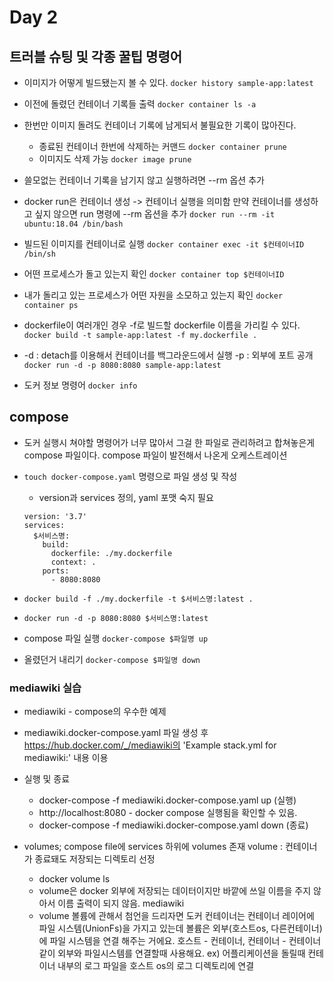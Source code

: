 # Day 2
## 트러블 슈팅 및 각종 꿀팁 명령어

- 이미지가 어떻게 빌드됐는지 볼 수 있다.
`docker history sample-app:latest`

- 이전에 돌렸던 컨테이너 기록들 출력
`docker container ls -a`

- 한번만 이미지 돌려도 컨테이너 기록에 남게되서 불필요한 기록이 많아진다.
  - 종료된 컨테이너 한번에 삭제하는 커맨드
  `docker container prune`
  - 이미지도 삭제 가능
  `docker image prune`

- 쓸모없는 컨테이너 기록을 남기지 않고 실행하려면 --rm 옵션 추가
- docker run은 컨테이너 생성 -> 컨테이너 실행을 의미함 만약 컨테이너를 생성하고 싶지 않으면 run 명령에 --rm 옵션을 추가
`docker run --rm -it ubuntu:18.04 /bin/bash`

- 빌드된 이미지를 컨테이너로 실행
`docker container exec -it $컨테이너ID /bin/sh`

- 어떤 프로세스가 돌고 있는지 확인
`docker container top $컨테이너ID`

- 내가 돌리고 있는 프로세스가 어떤 자원을 소모하고 있는지 확인
`docker container ps`

- dockerfile이 여러개인 경우 -f로 빌드할 dockerfile 이름을 가리킬 수 있다.
`docker build -t sample-app:latest -f my.dockerfile .`

- -d : detach를 이용해서 컨테이너를 백그라운드에서 실행 -p : 외부에 포트 공개
`docker run -d -p 8080:8080 sample-app:latest`

- 도커 정보 명령어
`docker info`

## compose

- 도커 실행시 쳐야할 명령어가 너무 많아서 그걸 한 파일로 관리하려고 합쳐놓은게 compose 파일이다.
compose 파일이 발전해서 나온게 오케스트레이션

- `touch docker-compose.yaml` 명령으로 파일 생성 및 작성
  - version과 services 정의, yaml 포맷 숙지 필요
  ```
  version: '3.7'
  services:
    $서비스명:
      build:
        dockerfile: ./my.dockerfile
        context: .
      ports:
        - 8080:8080
  ```

- `docker build -f ./my.dockerfile -t $서비스명:latest .`
- `docker run -d -p 8080:8080 $서비스명:latest`


- compose 파일 실행
`docker-compose $파일명 up`

- 올렸던거 내리기
`docker-compose $파일명 down`


### mediawiki 실습
- mediawiki - compose의 우수한 예제
- mediawiki.docker-compose.yaml 파일 생성 후 https://hub.docker.com/_/mediawiki의 'Example stack.yml for mediawiki:' 내용 이용

- 실행 및 종료
  - docker-compose -f mediawiki.docker-compose.yaml up (실행)
  - http://localhost:8080 - docker compose 실행됨을 확인할 수 있음.
  - docker-compose -f mediawiki.docker-compose.yaml down (종료)
- volumes; compose file에 services 하위에 volumes 존재 volume : 컨테이너가 종료돼도 저장되는 디렉토리 선정
  - docker volume ls
  - volume은 docker 외부에 저장되는 데이터이지만 바깥에 쓰일 이름을 주지 않아서 이름 출력이 되지 않음. mediawiki
  - volume
    볼륨에 관해서 첨언을 드리자면 도커 컨테이너는 컨테이너 레이어에 파일 시스템(UnionFs)을 가지고 있는데 볼륨은 외부(호스트os, 다른컨테이너)에 파일 시스템을 연결 해주는 거에요. 호스트 - 컨테이너, 컨테이너 - 컨테이너 같이 외부와 파일시스템를 연결할때 사용해요. ex) 어플리케이션을 돌릴때 컨테이너 내부의 로그 파일을 호스트 os의 로그 디렉토리에 연결